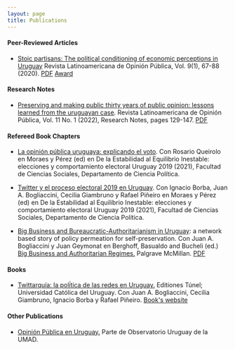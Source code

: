 ```yaml
---
layout: page
title: Publications
---
```


#### Peer-Reviewed Articles

- [Stoic partisans: The political conditioning of economic perceptions in Uruguay](https://martinopertti.github.io/blog/stoic-partisans/) Revista Latinoamericana de Opinión Pública, Vol. 9(1), 67-88 (2020). [PDF](https://dialnet.unirioja.es/servlet/articulo?codigo=7431772) [Award](https://aucip.org.uy/premios-carlos-real-de-azua/)

#### Research Notes

- [Preserving and making public thirty years of public opinion: lessons learned from the uruguayan case](https://martinopertti.github.io/blog/preserving/). Revista Latinoamericana de Opinión Pública, Vol. 11 No. 1 (2022), Research Notes, pages 129-147. [PDF](https://dialnet.unirioja.es/servlet/articulo?codigo=7431772)

#### Refereed Book Chapters

+ [La opinión pública uruguaya: explicando el voto](https://martinopertti.github.io/blog/op-uruguay/). Con Rosario Queirolo en Moraes y Pérez (ed) en De la Estabilidad al Equilibrio Inestable: elecciones y comportamiento electoral Uruguay 2019 (2021), Facultad de Ciencias Sociales, Departamento de Ciencia Política.

+ [Twitter y el proceso electoral 2019 en Uruguay](https://martinopertti.github.io/blog/twitter-icp/). Con Ignacio Borba, Juan A. Bogliaccini, Cecilia Giambruno y Rafael Piñeiro en Moraes y Pérez (ed) en De la Estabilidad al Equilibrio Inestable: elecciones y comportamiento electoral Uruguay 2019 (2021), Facultad de Ciencias Sociales, Departamento de Ciencia Política.

+ [Big Business and Bureaucratic-Authoritarianism in Uruguay](https://martinopertti.github.io/blog/big-business/): a network based story of policy permeation for self-preservation. Con Juan A. Bogliaccini y Juan Geymonat en Berghoff, Basualdo and Bucheli (ed.) [Big Business and Authoritarian Regimes.](https://www.springer.com/de/book/9783030439248) Palgrave McMillan. [PDF](https://www.springer.com/de/book/9783030439248)

#### Books

+ [Twittarquía: la polí́tica de las redes en Uruguay.](https://martinopertti.github.io/blog/twittarquia/) Editiones Túnel; Universidad Católica del Uruguay. Con Juan A. Bogliaccini, Cecilia Giambruno, Ignacio Borba y Rafael Piñeiro. [Book's website](https://twittarquia.weebly.com/)

#### Other Publications

+ [Opinión Pública en Uruguay.](https://umad-fcs.github.io/Piso-I-OP/) Parte de Observatorio Uruguay de la UMAD.
